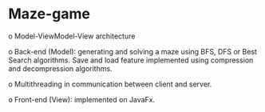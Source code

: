# Maze-game
o	Model-ViewModel-View architecture


o	Back-end (Model): generating and solving a maze using BFS, DFS or Best Search algorithms. Save and load feature implemented using compression and decompression algorithms.


o	Multithreading in communication between client and server.


o	Front-end (View): implemented on JavaFx.
